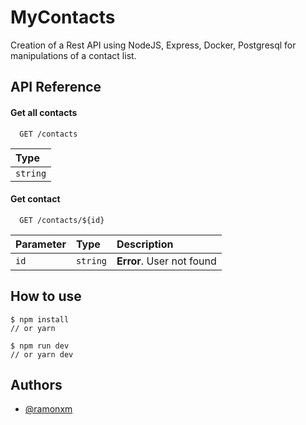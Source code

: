 
# MyContacts

Creation of a Rest API using NodeJS, Express, Docker, Postgresql for manipulations of a contact list.



## API Reference

#### Get all contacts

```http
  GET /contacts
```

 | Type     | 
 | :------- | 
 | `string` |  

#### Get contact

```http
  GET /contacts/${id}
```

| Parameter | Type     | Description                       |
| :-------- | :------- | :-------------------------------- |
| `id`      | `string` | **Error**. User not found|


## How to use

```shell
$ npm install 
// or yarn
```

```shell
$ npm run dev
// or yarn dev
```

  
## Authors

- [@ramonxm](https://github.com/ramonxm)

  
